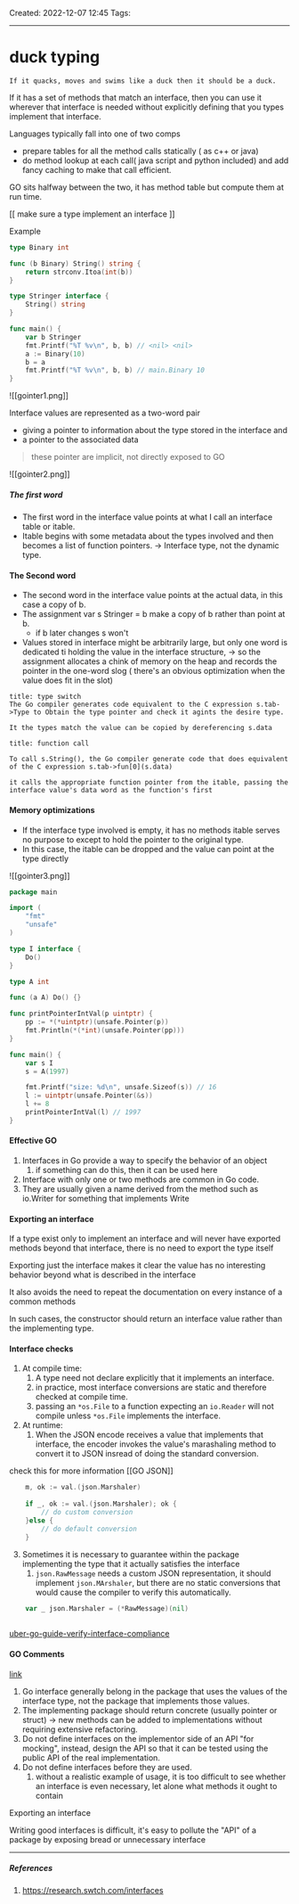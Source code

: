 Created: 2022-12-07 12:45
Tags: 
____

# duck typing 

```ad-quote
If it quacks, moves and swims like a duck then it should be a duck.
```

If it has a set of methods that match an interface, then you can use it wherever that interface is needed without explicitly defining that you types implement that interface.


Languages typically fall into one of two comps 
* prepare tables for all the method calls statically ( as c++ or java)
* do method lookup at each call( java script and python included) and add fancy caching to make that call efficient.

GO sits halfway between the two, it has method table but compute them at run time.

[[ make sure a type implement an interface ]]

Example 
```go 
type Binary int

func (b Binary) String() string {
	return strconv.Itoa(int(b))
}

type Stringer interface {
	String() string
}

func main() {
	var b Stringer
	fmt.Printf("%T %v\n", b, b) // <nil> <nil>
	a := Binary(10)
	b = a
	fmt.Printf("%T %v\n", b, b) // main.Binary 10
}

```

![[gointer1.png]]


Interface values are represented as a two-word pair 
*  giving a pointer to information about the type stored in the interface and 
* a pointer to the associated data

> these pointer are implicit, not directly exposed to GO


![[gointer2.png]]

##### The first word 
* The first word in the interface value points at what I call an interface table or itable.
* Itable begins with some metadata about the types involved and then becomes a list of function pointers.
	-> Interface type, not the dynamic type.


#### The Second word 
* The second word in the interface value points at the actual data, in this case a copy of b. 
* The assignment var s Stringer = b make a copy of b rather than point at b.
	* if b later changes s won't
* Values stored in interface might be arbitrarily large, but only one word is dedicated ti holding the value in the interface  structure, -> so the assignment allocates a chink of memory on the heap and records the pointer in the one-word slog ( there's an obvious optimization when the value does fit in the slot)

```ad-note 
title: type switch
The Go compiler generates code equivalent to the C expression s.tab->Type to Obtain the type pointer and check it agints the desire type.

It the types match the value can be copied by dereferencing s.data
```

```ad-note 
title: function call

To call s.String(), the Go compiler generate code that does equivalent of the C expression s.tab->fun[0](s.data)

it calls the appropriate function pointer from the itable, passing the interface value's data word as the function's first
```


#### Memory optimizations

* If the interface type involved is empty, it has no methods itable serves no purpose to except to hold the pointer to the original type.
* In this case, the itable can be dropped and the value can point at the type directly

![[gointer3.png]]


```go
package main

import (
	"fmt"
	"unsafe"
)

type I interface {
	Do()
}

type A int

func (a A) Do() {}

func printPointerIntVal(p uintptr) {
	pp := *(*uintptr)(unsafe.Pointer(p))
	fmt.Println(*(*int)(unsafe.Pointer(pp)))
}

func main() {
	var s I
	s = A(1997)

	fmt.Printf("size: %d\n", unsafe.Sizeof(s)) // 16
	l := uintptr(unsafe.Pointer(&s))
	l += 8
	printPointerIntVal(l) // 1997
}
```

#### Effective GO

1. Interfaces in Go provide a way to specify the behavior of an object
	1. if something can do this, then it can be used here
2. Interface with only one or two methods are common in Go code.
3. They are usually given a name derived from the method such as io.Writer for something that implements Write


#### Exporting an interface

If a type exist only to implement an interface and will never have exported methods beyond that interface, there is no need to export the type itself

Exporting just the interface makes it clear the value has no interesting behavior beyond  what is described in the interface

It also avoids the need to repeat the documentation on every instance of a common methods 

In such cases, the constructor should return an interface value rather than the implementing type.


#### Interface checks

1. At compile time:
	1. A type need not declare explicitly that it implements an interface.
	2. in practice, most interface conversions are static and therefore checked at compile time.
	3. passing an `*os.File` to a function expecting an `io.Reader` will not compile unless `*os.File` implements the interface.
2. At runtime:
	1. When the JSON encode receives a value that implements that interface, the encoder invokes the value's marashaling method to convert it to JSON insread of doing the standard conversion.

check this for more information [[GO JSON]]

```go
	m, ok := val.(json.Marshaler)
	
	if _, ok := val.(json.Marshaler); ok {
		// do custom conversion
	}else {
		// do default conversion
	}
```
3. Sometimes it is necessary to guarantee  within the package implementing the type that it actually satisfies the interface
	1. `json.RawMessage` needs a custom JSON representation, it should implement `json.MArshaler`, but there are no static conversions that would cause the compiler to verify this automatically.

```go
	var _ json.Marshaler = (*RawMessage)(nil)
	
```

[uber-go-guide-verify-interface-compliance](https://github.com/uber-go/guide/blob/master/style.md#verify-interface-compliance)

#### GO Comments

[link](https://github.com/golang/go/wiki/CodeReviewComments#interfaces)

1. Go interface generally belong in the package that uses the values of the interface type, not the package that implements those values.
2. The implementing package should return concrete (usually pointer or struct) -> new methods can be added to implementations without requiring extensive refactoring.
3. Do not define interfaces on the implementor side of an API "for mocking", instead, design the API so that it can be tested using the public API of the real implementation.
4. Do not define interfaces before they are used.
	1. without a realistic example of usage, it is too difficult to see whether an interface is even necessary, let alone what methods it ought to contain

Exporting an interface

Writing good interfaces is difficult, it's easy to pollute the "API" of a package by exposing bread or unnecessary interface
_____
##### References
1. https://research.swtch.com/interfaces


